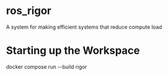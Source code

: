 # ros_rigor
A system for making efficient systems that reduce compute load


# Starting up the Workspace
docker compose run --build rigor